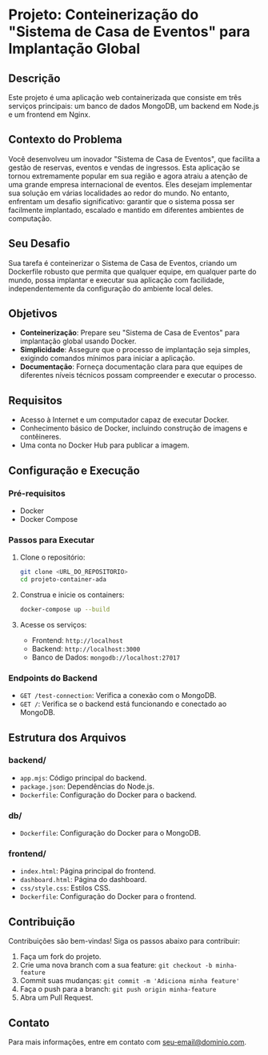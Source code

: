 # Projeto: Conteinerização do "Sistema de Casa de Eventos" para Implantação Global

## Descrição
Este projeto é uma aplicação web containerizada que consiste em três serviços principais: um banco de dados MongoDB, um backend em Node.js e um frontend em Nginx.

## Contexto do Problema
Você desenvolveu um inovador "Sistema de Casa de Eventos", que facilita a gestão de reservas, eventos e vendas de ingressos. Esta aplicação se tornou extremamente popular em sua região e agora atraiu a atenção de uma grande empresa internacional de eventos. Eles desejam implementar sua solução em várias localidades ao redor do mundo. No entanto, enfrentam um desafio significativo: garantir que o sistema possa ser facilmente implantado, escalado e mantido em diferentes ambientes de computação.

## Seu Desafio
Sua tarefa é conteinerizar o Sistema de Casa de Eventos, criando um Dockerfile robusto que permita que qualquer equipe, em qualquer parte do mundo, possa implantar e executar sua aplicação com facilidade, independentemente da configuração do ambiente local deles.

## Objetivos
- **Conteinerização**: Prepare seu "Sistema de Casa de Eventos" para implantação global usando Docker.
- **Simplicidade**: Assegure que o processo de implantação seja simples, exigindo comandos mínimos para iniciar a aplicação.
- **Documentação**: Forneça documentação clara para que equipes de diferentes níveis técnicos possam compreender e executar o processo.

## Requisitos
- Acesso à Internet e um computador capaz de executar Docker.
- Conhecimento básico de Docker, incluindo construção de imagens e contêineres.
- Uma conta no Docker Hub para publicar a imagem.

## Configuração e Execução

### Pré-requisitos
- Docker
- Docker Compose

### Passos para Executar

1. Clone o repositório:
    ```sh
    git clone <URL_DO_REPOSITORIO>
    cd projeto-container-ada
    ```

2. Construa e inicie os containers:
    ```sh
    docker-compose up --build
    ```

3. Acesse os serviços:
    - Frontend: `http://localhost`
    - Backend: `http://localhost:3000`
    - Banco de Dados: `mongodb://localhost:27017`

### Endpoints do Backend
- `GET /test-connection`: Verifica a conexão com o MongoDB.
- `GET /`: Verifica se o backend está funcionando e conectado ao MongoDB.

## Estrutura dos Arquivos

### backend/
- `app.mjs`: Código principal do backend.
- `package.json`: Dependências do Node.js.
- `Dockerfile`: Configuração do Docker para o backend.

### db/
- `Dockerfile`: Configuração do Docker para o MongoDB.

### frontend/
- `index.html`: Página principal do frontend.
- `dashboard.html`: Página do dashboard.
- `css/style.css`: Estilos CSS.
- `Dockerfile`: Configuração do Docker para o frontend.

## Contribuição
Contribuições são bem-vindas! Siga os passos abaixo para contribuir:

1. Faça um fork do projeto.
2. Crie uma nova branch com a sua feature: `git checkout -b minha-feature`
3. Commit suas mudanças: `git commit -m 'Adiciona minha feature'`
4. Faça o push para a branch: `git push origin minha-feature`
5. Abra um Pull Request.

## Contato
Para mais informações, entre em contato com [seu-email@dominio.com](mailto:seu-email@dominio.com).
